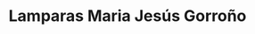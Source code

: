 ---
title: "Lamparas Maria Jesús Gorroño"
url: /lo-barnechea/lamparas-maria-jesus-gorrono/
shop: lámparas
---